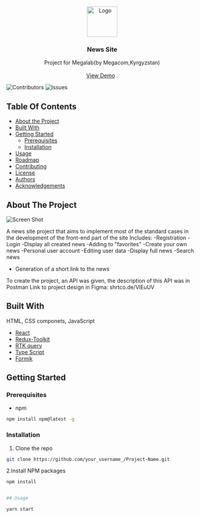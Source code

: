 <br/>
<p align="center">
  <a href="https://github.com/IURII-Izotov/News_Site">
    <img src="https://news-site-rho.vercel.app/static/media/logo-purple.5be150e132ed2f9c60058b60e3355ab6.svg" alt="Logo" width="80" height="80">
  </a>

  <h3 align="center">News Site</h3>

  <p align="center">
    Project for Megalab(by Megacom,Kyrgyzstan)
    <br/>
    <br/>
    <a href="https://github.com/IURII-Izotov/News_Site">View Demo</a>
    .
  </p>
</p>

![Contributors](https://img.shields.io/github/contributors/IURII-Izotov/News_Site?color=dark-green) ![Issues](https://img.shields.io/github/issues/IURII-Izotov/News_Site) 

## Table Of Contents

* [About the Project](#about-the-project)
* [Built With](#built-with)
* [Getting Started](#getting-started)
  * [Prerequisites](#prerequisites)
  * [Installation](#installation)
* [Usage](#usage)
* [Roadmap](#roadmap)
* [Contributing](#contributing)
* [License](#license)
* [Authors](#authors)
* [Acknowledgements](#acknowledgements)

## About The Project

![Screen Shot](https://i.postimg.cc/BZgtcjvN/image.jpg)

A news site project that aims to implement most of the standard cases in the development of the front-end part of the site
Includes:
-Registration
-Login
-Display all created news
-Adding to "favorites"
-Create your own news
-Personal user account
-Editing user data
-Display full news
-Search news
- Generation of a short link to the news

To create the project, an API was given, the description of this API was in Postman
Link to project design in Figma:    shrtco.de/VlEuUV

## Built With

HTML, CSS componets, JavaScript

* [React](https://reactjs.org/)
* [Redux-Toolkit](https://redux-toolkit.js.org/)
* [RTK query](https://redux-toolkit.js.org/rtk-query/overview)
* [Type Script](https://www.typescriptlang.org/)
* [Formik](https://formik.org/)

## Getting Started
### Prerequisites
* npm

```sh
npm install npm@latest -g
```

### Installation

1. Clone the repo

```sh
git clone https://github.com/your_username_/Project-Name.git
```

2.Install NPM packages

```sh
npm install


## Usage

yarn start
